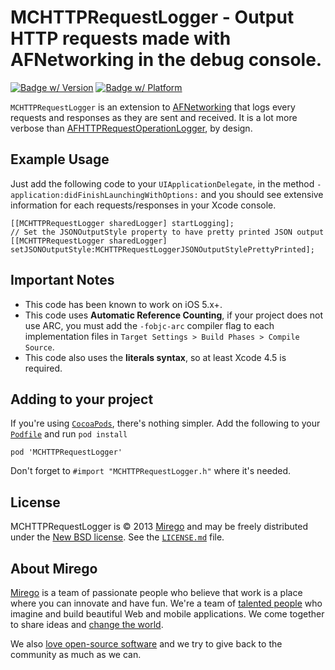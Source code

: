 # MCHTTPRequestLogger - Output HTTP requests made with AFNetworking in the debug console.
[![Badge w/ Version](https://cocoapod-badges.herokuapp.com/v/MCHTTPRequestLogger/badge.png)](https://cocoadocs.org/docsets/MCHTTPRequestLogger)
[![Badge w/ Platform](https://cocoapod-badges.herokuapp.com/p/MCHTTPRequestLogger/badge.png)](https://cocoadocs.org/docsets/MCHTTPRequestLogger)

`MCHTTPRequestLogger` is an extension to [AFNetworking](http://github.com/AFNetworking/AFNetworking/) that logs every requests and responses as they are sent and received. It is a lot more verbose than [AFHTTPRequestOperationLogger](http://github.com/AFNetworking/AFHTTPRequestOperationLogger/), by design.

## Example Usage

Just add the following code to your `UIApplicationDelegate`, in the method `-application:didFinishLaunchingWithOptions:` and you should see extensive information for each requests/responses in your Xcode console.
```objc
[[MCHTTPRequestLogger sharedLogger] startLogging];
// Set the JSONOutputStyle property to have pretty printed JSON output
[[MCHTTPRequestLogger sharedLogger] setJSONOutputStyle:MCHTTPRequestLoggerJSONOutputStylePrettyPrinted];
```

## Important Notes

- This code has been known to work on iOS 5.x+.
- This code uses **Automatic Reference Counting**, if your project does not use ARC, you must add the `-fobjc-arc` compiler flag to each implementation files in `Target Settings > Build Phases > Compile Source`.
- This code also uses the **literals syntax**, so at least Xcode 4.5 is required.

## Adding to your project

If you're using [`CocoaPods`](http://cocoapods.org/), there's nothing simpler.
Add the following to your [`Podfile`](http://docs.cocoapods.org/podfile.html)
and run `pod install`

```
pod 'MCHTTPRequestLogger'
```

Don't forget to `#import "MCHTTPRequestLogger.h"` where it's needed.

## License

MCHTTPRequestLogger is © 2013 [Mirego](http://www.mirego.com) and may be freely
distributed under the [New BSD license](http://opensource.org/licenses/BSD-3-Clause).
See the [`LICENSE.md`](https://github.com/mirego/MCHTTPRequestLogger/blob/master/LICENSE.md) file.

## About Mirego

[Mirego](http://mirego.com) is a team of passionate people who believe that work is a place where you can innovate and have fun. We're a team of [talented people](http://life.mirego.com) who imagine and build beautiful Web and mobile applications. We come together to share ideas and [change the world](http://mirego.org).

We also [love open-source software](http://open.mirego.com) and we try to give back to the community as much as we can.

